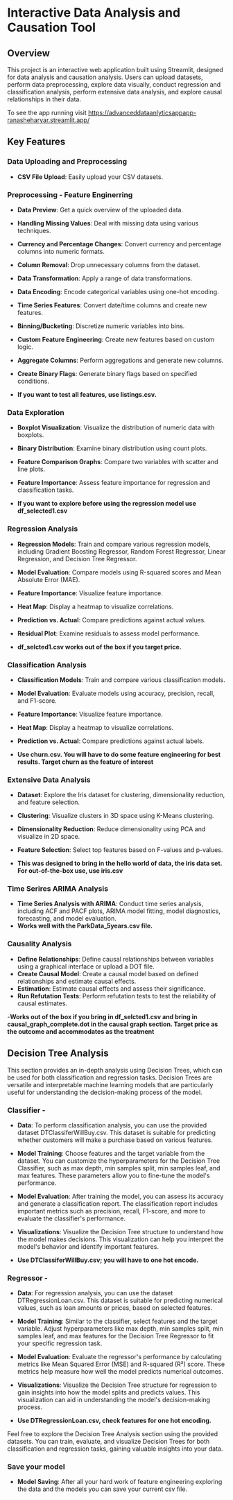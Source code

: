 # Interactive Data Analysis and Causation Tool

## Overview

This project is an interactive web application built using Streamlit, designed for data analysis and causation analysis. Users can upload datasets, perform data preprocessing, explore data visually, conduct regression and classification analysis, perform extensive data analysis, and explore causal relationships in their data.

To see the app running visit https://advanceddataanlyticsappapp-ranasheharyar.streamlit.app/

## Key Features

### Data Uploading and Preprocessing

- **CSV File Upload**: Easily upload your CSV datasets.
### Preprocessing - Feature Enginerring

- **Data Preview**: Get a quick overview of the uploaded data.
- **Handling Missing Values**: Deal with missing data using various techniques.
- **Currency and Percentage Changes**: Convert currency and percentage columns into numeric formats.
- **Column Removal**: Drop unnecessary columns from the dataset.
- **Data Transformation**: Apply a range of data transformations.
- **Data Encoding**: Encode categorical variables using one-hot encoding.
- **Time Series Features**: Convert date/time columns and create new features.
- **Binning/Bucketing**: Discretize numeric variables into bins.
- **Custom Feature Engineering**: Create new features based on custom logic.
- **Aggregate Columns**: Perform aggregations and generate new columns.
- **Create Binary Flags**: Generate binary flags based on specified conditions.

- **If you want to test all features, use listings.csv.**

### Data Exploration

- **Boxplot Visualization**: Visualize the distribution of numeric data with boxplots.
- **Binary Distribution**: Examine binary distribution using count plots.
- **Feature Comparison Graphs**: Compare two variables with scatter and line plots.
- **Feature Importance**: Assess feature importance for regression and classification tasks.

- **If you want to explore before using the regression model use df_selected1.csv**

### Regression Analysis

- **Regression Models**: Train and compare various regression models, including Gradient Boosting Regressor, Random Forest Regressor, Linear Regression, and Decision Tree Regressor.
- **Model Evaluation**: Compare models using R-squared scores and Mean Absolute Error (MAE).
- **Feature Importance**: Visualize feature importance.
- **Heat Map**: Display a heatmap to visualize correlations.
- **Prediction vs. Actual**: Compare predictions against actual values.
- **Residual Plot**: Examine residuals to assess model performance.

- **df_selcted1.csv works out of the box if you target price.**

### Classification Analysis

- **Classification Models**: Train and compare various classification models.
- **Model Evaluation**: Evaluate models using accuracy, precision, recall, and F1-score.
- **Feature Importance**: Visualize feature importance.
- **Heat Map**: Display a heatmap to visualize correlations.
- **Prediction vs. Actual**: Compare predictions against actual labels.

- **Use churn.csv.  You will have to do some feature engineering for best results.  Target churn as the feature of interest**

### Extensive Data Analysis

- **Dataset**: Explore the Iris dataset for clustering, dimensionality reduction, and feature selection.
- **Clustering**: Visualize clusters in 3D space using K-Means clustering.
- **Dimensionality Reduction**: Reduce dimensionality using PCA and visualize in 2D space.
- **Feature Selection**: Select top features based on F-values and p-values.

- **This was designed to bring in the hello world of data, the iris data set.  For out-of-the-box use, use iris.csv**

### Time Serires ARIMA Analysis

- **Time Series Analysis with ARIMA**: Conduct time series analysis, including ACF and PACF plots, ARIMA model fitting, model diagnostics, forecasting, and model evaluation.
- **Works well with the ParkData_5years.csv file.**
### Causality Analysis

- **Define Relationships**: Define causal relationships between variables using a graphical interface or upload a DOT file.
- **Create Causal Model**: Create a causal model based on defined relationships and estimate causal effects.
- **Estimation**: Estimate causal effects and assess their significance.
- **Run Refutation Tests**: Perform refutation tests to test the reliability of causal estimates.

-**Works out of the box if you bring in df_selcted1.csv and bring in causal_graph_complete.dot in the causal graph section.  Target price as the outcome and accommodates as the treatment**

## Decision Tree Analysis

This section provides an in-depth analysis using Decision Trees, which can be used for both classification and regression tasks. Decision Trees are versatile and interpretable machine learning models that are particularly useful for understanding the decision-making process of the model.

### Classifier - 

- **Data**: To perform classification analysis, you can use the provided dataset DTClassiferWillBuy.csv. This dataset is suitable for predicting whether customers will make a purchase based on various features.

- **Model Training**: Choose features and the target variable from the dataset. You can customize the hyperparameters for the Decision Tree Classifier, such as max depth, min samples split, min samples leaf, and max features. These parameters allow you to fine-tune the model's performance.

- **Model Evaluation**: After training the model, you can assess its accuracy and generate a classification report. The classification report includes important metrics such as precision, recall, F1-score, and more to evaluate the classifier's performance.

- **Visualizations**: Visualize the Decision Tree structure to understand how the model makes decisions. This visualization can help you interpret the model's behavior and identify important features.
- **Use DTClassiferWillBuy.csv; you will have to one hot encode.**

### Regressor - 

- **Data**: For regression analysis, you can use the dataset DTRegressionLoan.csv. This dataset is suitable for predicting numerical values, such as loan amounts or prices, based on selected features.

- **Model Training**: Similar to the classifier, select features and the target variable. Adjust hyperparameters like max depth, min samples split, min samples leaf, and max features for the Decision Tree Regressor to fit your specific regression task.

- **Model Evaluation**: Evaluate the regressor's performance by calculating metrics like Mean Squared Error (MSE) and R-squared (R²) score. These metrics help measure how well the model predicts numerical outcomes.

- **Visualizations**: Visualize the Decision Tree structure for regression to gain insights into how the model splits and predicts values. This visualization can aid in understanding the model's decision-making process.
- **Use DTRegressionLoan.csv, check features for one hot encoding.**

Feel free to explore the Decision Tree Analysis section using the provided datasets. You can train, evaluate, and visualize Decision Trees for both classification and regression tasks, gaining valuable insights into your data.


### Save your model
- **Model Saving**:  After all your hard work of feature engineering exploring the data and the models you can save your current csv file.
